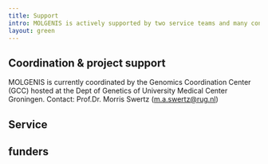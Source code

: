```yaml
---
title: Support
intro: MOLGENIS is actively supported by two service teams and many consortia and funders
layout: green
---
```


## Coordination & project support

MOLGENIS  is currently coordinated by the Genomics Coordination Center (GCC) hosted at the Dept of Genetics of University Medical Center Groningen. Contact: Prof.Dr. Morris Swertz  (m.a.swertz@rug.nl)

## Service 

## funders

